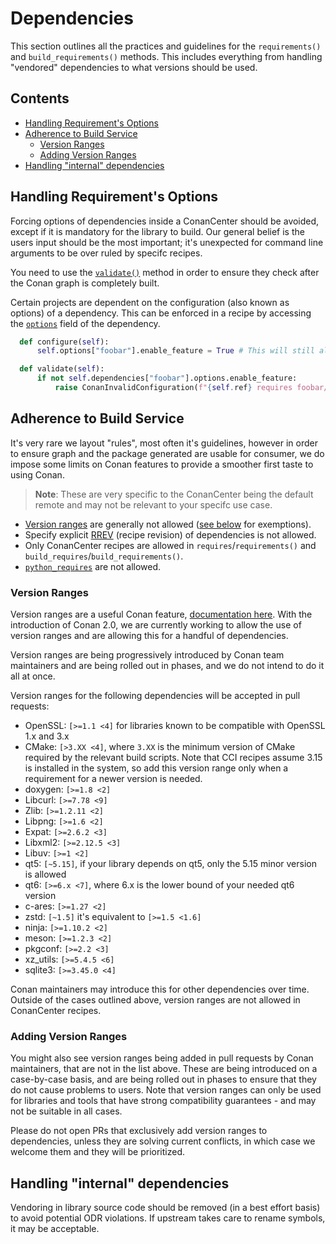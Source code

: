 # Dependencies

This section outlines all the practices and guidelines for the `requirements()` and `build_requirements()` methods. This includes everything
from handling "vendored" dependencies to what versions should be used.

<!-- toc -->
## Contents
  * [Handling Requirement's Options](#handling-requirements-options)
  * [Adherence to Build Service](#adherence-to-build-service)
    * [Version Ranges](#version-ranges)
    * [Adding Version Ranges](#adding-version-ranges)
  * [Handling "internal" dependencies](#handling-internal-dependencies)<!-- endToc -->



## Handling Requirement's Options

Forcing options of dependencies inside a ConanCenter should be avoided, except if it is mandatory for the library to build.
Our general belief is the users input should be the most important; it's unexpected for command line arguments to be over ruled
by specifc recipes.

You need to use the [`validate()`](https://docs.conan.io/2/reference/conanfile/methods/validate.html) method in order to ensure they check after the Conan graph is completely built.

Certain projects are dependent on the configuration (also known as options) of a dependency. This can be enforced in a recipe by
accessing the [`options`](https://docs.conan.io/2/reference/conanfile/methods/generate.html#dependencies-interface) field of
the dependency.

```py
  def configure(self):
      self.options["foobar"].enable_feature = True # This will still allow users to override this option

  def validate(self):
      if not self.dependencies["foobar"].options.enable_feature:
          raise ConanInvalidConfiguration(f"{self.ref} requires foobar/*:enable_feature=True.")
```

## Adherence to Build Service

It's very rare we layout "rules", most often it's guidelines, however in order to ensure graph and the package generated are usable
for consumer, we do impose some limits on Conan features to provide a smoother first taste to using Conan.

> **Note**: These are very specific to the ConanCenter being the default remote and may not be relevant to your specifc use case.

* [Version ranges](https://docs.conan.io/2/tutorial/versioning/version_ranges.html#range-expressions) are generally not allowed ([see below](https://github.com/conan-io/conan-center-index/blob/master/docs/adding_packages/dependencies.md#version-ranges) for exemptions).
* Specify explicit [RREV](https://docs.conan.io/2/tutorial/versioning/revisions.html) (recipe revision) of dependencies is not allowed.
* Only ConanCenter recipes are allowed in `requires`/`requirements()` and `build_requires`/`build_requirements()`.
* [`python_requires`](https://docs.conan.io/2/reference/extensions/python_requires.html) are not allowed.

### Version Ranges

Version ranges are a useful Conan feature, [documentation here](https://docs.conan.io/2/tutorial/versioning/version_ranges.html).
With the introduction of Conan 2.0, we are currently working to allow the use of version ranges and are allowing this for a handful of dependencies.

Version ranges are being progressively introduced by Conan team maintainers and are being rolled out in phases, and we do not intend
to do it all at once.

Version ranges for the following dependencies will be accepted in pull requests:

* OpenSSL: `[>=1.1 <4]` for libraries known to be compatible with OpenSSL 1.x and 3.x
* CMake: `[>3.XX <4]`, where `3.XX` is the minimum version of CMake required by the relevant build scripts. Note that CCI recipes assume 3.15 is installed in the system, so add this
version range only when a requirement for a newer version is needed.
* doxygen: `[>=1.8 <2]`
* Libcurl: `[>=7.78 <9]`
* Zlib: `[>=1.2.11 <2]`
* Libpng: `[>=1.6 <2]`
* Expat: `[>=2.6.2 <3]`
* Libxml2: `[>=2.12.5 <3]`
* Libuv: `[>=1 <2]`
* qt5: `[~5.15]`, if your library depends on qt5, only the 5.15 minor version is allowed
* qt6: `[>=6.x <7]`, where 6.x is the lower bound of your needed qt6 version
* c-ares: `[>=1.27 <2]`
* zstd: `[~1.5]` it's equivalent to `[>=1.5 <1.6]`
* ninja: `[>=1.10.2 <2]`
* meson: `[>=1.2.3 <2]`
* pkgconf: `[>=2.2 <3]`
* xz_utils: `[>=5.4.5 <6]`
* sqlite3: `[>=3.45.0 <4]`

Conan maintainers may introduce this for other dependencies over time. Outside of the cases outlined above, version ranges are not allowed in ConanCenter recipes.

### Adding Version Ranges

You might also see version ranges being added in pull requests by Conan maintainers, that
are not in the list above. These are being introduced on a case-by-case basis, and are being rolled out
in phases to ensure that they do not cause problems to users. Note that version ranges can
only be used for libraries and tools that have strong compatibility guarantees - and may not
be suitable in all cases.

Please do not open PRs that exclusively add version ranges to dependencies, unless they are solving
current conflicts, in which case we welcome them and they will be prioritized.

## Handling "internal" dependencies

Vendoring in library source code should be removed (in a best effort basis) to avoid potential ODR violations.
If upstream takes care to rename symbols, it may be acceptable.
